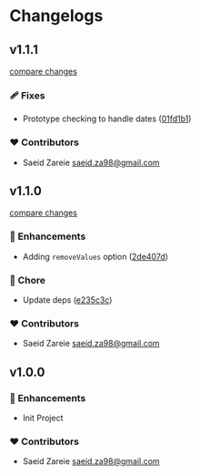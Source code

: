 # Changelogs

## v1.1.1

[compare changes](https://github.com/Saeid-Za/cleana/compare/v1.1.0...v1.1.1)

### 🩹 Fixes

- Prototype checking to handle dates ([01fd1b1](https://github.com/Saeid-Za/cleana/commit/01fd1b1))

### ❤️ Contributors

- Saeid Zareie <saeid.za98@gmail.com>

## v1.1.0

[compare changes](https://github.com/Saeid-Za/cleana/compare/v1.0.0...v1.1.0)

### 🚀 Enhancements

- Adding `removeValues` option ([2de407d](https://github.com/Saeid-Za/cleana/commit/2de407d))

### 🏡 Chore

- Update deps ([e235c3c](https://github.com/Saeid-Za/cleana/commit/e235c3c))

### ❤️ Contributors

- Saeid Zareie <saeid.za98@gmail.com>


## v1.0.0

### 🚀 Enhancements
- Init Project

### ❤️ Contributors

- Saeid Zareie <saeid.za98@gmail.com>

